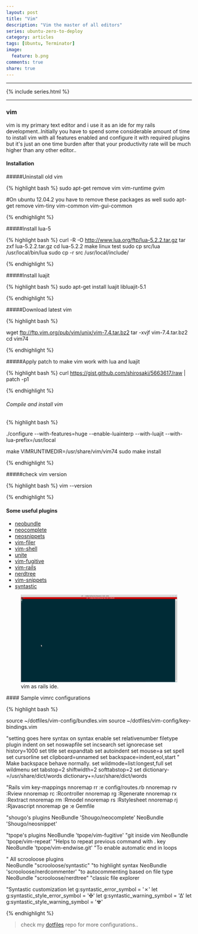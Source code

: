 ```yaml
---
layout: post
title: "Vim"
description: "Vim the master of all editors"
series: ubuntu-zero-to-deploy
category: articles
tags: [Ubuntu, Terminator]
image:
  feature: b.png
comments: true
share: true
---
```

* * *
{% include series.html %}
* * *

### vim

vim is my primary text editor and i use it as an ide for my rails development..Initially you have to spend some considerable amount of time to install vim with all features enabled and configure it with required plugins but it's just an one time burden after that your productivity rate will be much higher than any other editor..

#### Installation

#####Uninstall old vim

{% highlight bash %}
  sudo apt-get remove vim vim-runtime gvim 
  
  #On ubuntu  12.04.2 you have to remove these packages as well
  sudo apt-get remove vim-tiny vim-common vim-gui-common

{% endhighlight %}

#####Install lua-5

{% highlight bash %}
  curl -R -O http://www.lua.org/ftp/lua-5.2.2.tar.gz
  tar zxf lua-5.2.2.tar.gz
  cd lua-5.2.2
  make linux test
  sudo cp src/lua /usr/local/bin/lua
  sudo cp -r src /usr/local/include/

{% endhighlight %}

#####Install luajit

{% highlight bash %}
  sudo apt-get install luajit libluajit-5.1

{% endhighlight %}

#####Download latest vim

{% highlight bash %}

  wget ftp://ftp.vim.org/pub/vim/unix/vim-7.4.tar.bz2
  tar -xvjf  vim-7.4.tar.bz2
  cd vim74

{% endhighlight %}

#####Apply patch to make vim work with lua and luajit

{% highlight bash %}
  curl https://gist.github.com/shirosaki/5663617/raw | patch -p1

{% endhighlight %}

###### Compile and install vim

{% highlight bash %}

  ./configure --with-features=huge --enable-luainterp --with-luajit --with-lua-prefix=/usr/local

make VIMRUNTIMEDIR=/usr/share/vim/vim74
sudo make install

{% endhighlight %}

#####check vim version

{% highlight bash %}
  vim --version

{% endhighlight %}

#### Some useful plugins
* [neobundle](https://github.com/Shougo/neobundle.vim)
* [neocomplete](https://github.com/Shougo/neocomplete.vim)
* [neosnippets](https://github.com/Shougo/neosnippet.vim)
* [vim-filer](https://github.com/Shougo/vimfiler.vim)
* [vim-shell](https://github.com/Shougo/vimshell.vim)
* [unite](https://github.com/Shougo/unite.vim)
* [vim-fugitive](https://github.com/tpope/vim-fugitive)
* [vim-rails](https://github.com/tpope/vim-rails)
* [nerdtree](https://github.com/scrooloose/nerdtree)
* [vim-snippets](https://github.com/honza/vim-snippets)
* [syntastic](https://github.com/scrooloose/syntastic)


<figure>
  <img src="/images/vim.gif"></a>
  <figcaption><a href="http://github.com/rajanand02" title="Vim as rails ide"></a>vim as rails ide.</figcaption>
</figure>
#### Sample vimrc configurations

{% highlight bash %}

  source ~/dotfiles/vim-config/bundles.vim
  source ~/dotfiles/vim-config/key-bindings.vim

  "setting goes here
  syntax on
  syntax enable
  set relativenumber
  filetype plugin indent on 
  set noswapfile
  set incsearch
  set ignorecase
  set history=1000
  set title
  set expandtab
  set autoindent
  set mouse=a
  set spell
  set cursorline
  set clipboard=unnamed
  set backspace=indent,eol,start " Make backspace behave normally.
  set wildmode=list:longest,full
  set wildmenu
  set tabstop=2 shiftwidth=2 softtabstop=2
  set dictionary-=/usr/share/dict/words dictionary+=/usr/share/dict/words

  "Rails vim key-mappings
  nnoremap <leader>rr :e config/routes.rb<CR>
  nnoremap <leader>rv :Rview<space>
  nnoremap <leader>rc :Rcontroller<space>
  nnoremap <leader>rg :Rgenerate<space>
  nnoremap <leader>rx :Rextract<space>
  nnoremap <leader>rm :Rmodel<space>
  nnoremap <leader>rs :Rstylesheet<space>
  nnoremap <leader>rj :Rjavascript<space>
  nnoremap <leader>ge :e Gemfile<CR>

  "shougo's plugins
  NeoBundle 'Shougo/neocomplete'
  NeoBundle 'Shougo/neosnippet'

  "tpope's plugins
  NeoBundle 'tpope/vim-fugitive'                     "git inside vim
  NeoBundle 'tpope/vim-repeat'                       "Helps to repeat previous command with . key
  NeoBundle 'tpope/vim-endwise.git'                  "To enable automatic end in loops

  " All scrooloose plugins  
  NeoBundle "scrooloose/syntastic"                   "to highlight syntax
  NeoBundle 'scrooloose/nerdcommenter'               "to autocommenting based on file type
  NeoBundle "scrooloose/nerdtree"                    "classic file explorer

  "Syntastic customization
  let g:syntastic_error_symbol = '✗'
  let g:syntastic_style_error_symbol = '✠'
  let g:syntastic_warning_symbol = '∆'
  let g:syntastic_style_warning_symbol = '☢'

{% endhighlight %}
> check my [dotfiles](https://github.com/rajanand02/dotfiles/tree/master/vim-config) repo for more configurations..
